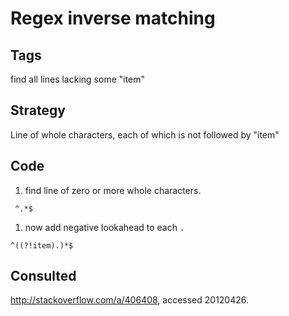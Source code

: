 Regex inverse matching
======================

Tags
----

find all lines lacking some "item" 

Strategy
--------
Line of whole characters, each of which is not followed by "item"

Code
----
 1. find line of zero or more whole characters.
~~~
 ^.*$
~~~
 1. now add negative lookahead to each `.`
~~~
^((?!item).)*$
~~~

Consulted
---------
http://stackoverflow.com/a/406408, accessed 20120426.
